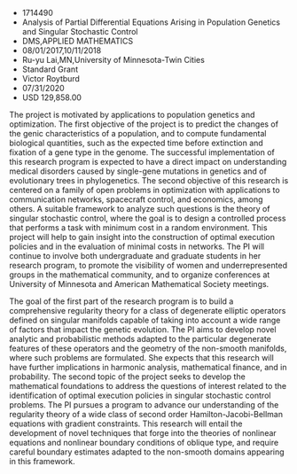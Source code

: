 
* 1714490
* Analysis of Partial Differential Equations Arising in Population Genetics and Singular Stochastic Control
* DMS,APPLIED MATHEMATICS
* 08/01/2017,10/11/2018
* Ru-yu Lai,MN,University of Minnesota-Twin Cities
* Standard Grant
* Victor Roytburd
* 07/31/2020
* USD 129,858.00

The project is motivated by applications to population genetics and
optimization. The first objective of the project is to predict the changes of
the genic characteristics of a population, and to compute fundamental biological
quantities, such as the expected time before extinction and fixation of a gene
type in the genome. The successful implementation of this research program is
expected to have a direct impact on understanding medical disorders caused by
single-gene mutations in genetics and of evolutionary trees in phylogenetics.
The second objective of this research is centered on a family of open problems
in optimization with applications to communication networks, spacecraft control,
and economics, among others. A suitable framework to analyze such questions is
the theory of singular stochastic control, where the goal is to design a
controlled process that performs a task with minimum cost in a random
environment. This project will help to gain insight into the construction of
optimal execution policies and in the evaluation of minimal costs in networks.
The PI will continue to involve both undergraduate and graduate students in her
research program, to promote the visibility of women and underrepresented groups
in the mathematical community, and to organize conferences at University of
Minnesota and American Mathematical Society meetings.

The goal of the first part of the research program is to build a comprehensive
regularity theory for a class of degenerate elliptic operators defined on
singular manifolds capable of taking into account a wide range of factors that
impact the genetic evolution. The PI aims to develop novel analytic and
probabilistic methods adapted to the particular degenerate features of these
operators and the geometry of the non-smooth manifolds, where such problems are
formulated. She expects that this research will have further implications in
harmonic analysis, mathematical finance, and in probability. The second topic of
the project seeks to develop the mathematical foundations to address the
questions of interest related to the identification of optimal execution
policies in singular stochastic control problems. The PI pursues a program to
advance our understanding of the regularity theory of a wide class of second
order Hamilton-Jacobi-Bellman equations with gradient constraints. This research
will entail the development of novel techniques that forge into the theories of
nonlinear equations and nonlinear boundary conditions of oblique type, and
require careful boundary estimates adapted to the non-smooth domains appearing
in this framework.
